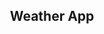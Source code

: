 <div style="display: flex;
flex-direction: column;align-items: center; justify-content: center;">
    <div>
        <h2>Weather App</h2>
    </div>
</div>
